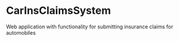 # CarInsClaimsSystem
Web application with functionality for submitting insurance claims for automobiles

